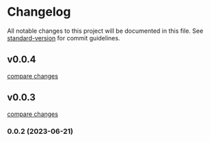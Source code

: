 # Changelog

All notable changes to this project will be documented in this file. See [standard-version](https://github.com/conventional-changelog/standard-version) for commit guidelines.

## v0.0.4

[compare changes](https://github.com/fumeapp/unoui/compare/v0.0.3...v0.0.4)

## v0.0.3

[compare changes](https://github.com/fumeapp/unoui/compare/v0.0.2...v0.0.3)

### 0.0.2 (2023-06-21)
